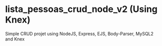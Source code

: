 # lista_pessoas_crud_node_v2 (Using Knex)
Simple CRUD projet using NodeJS, Express, EJS, Body-Parser, MySQL2 and Knex
